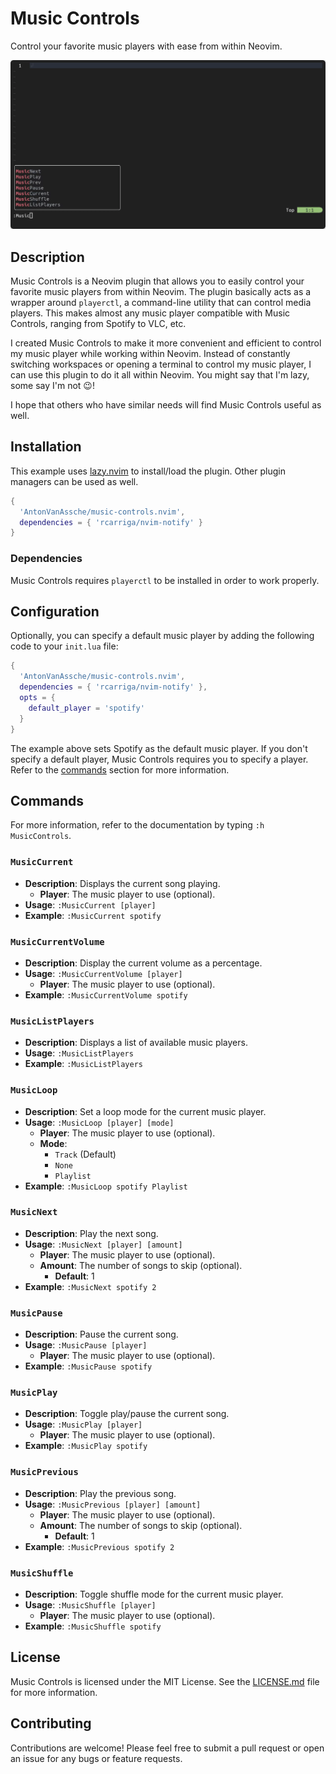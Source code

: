 # Music Controls

Control your favorite music players with ease from within Neovim.

![preview](./assets/preview.gif)

## Description

Music Controls is a Neovim plugin that allows you to easily control your favorite
music players from within Neovim. The plugin basically acts as a wrapper around
`playerctl`, a command-line utility that can control media players.
This makes almost any music player compatible with Music Controls, ranging from
Spotify to VLC, etc.

I created Music Controls to make it more convenient and efficient to control my
music player while working within Neovim. Instead of constantly switching workspaces
or opening a terminal to control my music player, I can use this plugin to do it
all within Neovim. You might say that I'm lazy, some say I'm not 😉!

I hope that others who have similar needs will find Music Controls useful as well.

## Installation

This example uses [lazy.nvim](https://github.com/folke/lazy.nvim) to install/load
the plugin. Other plugin managers can be used as well.

```lua
{
  'AntonVanAssche/music-controls.nvim',
  dependencies = { 'rcarriga/nvim-notify' }
}
```

### Dependencies

Music Controls requires `playerctl`  to be installed in order to work properly.

## Configuration

Optionally, you can specify a default music player by adding the following code
to your `init.lua` file:

```lua
{
  'AntonVanAssche/music-controls.nvim',
  dependencies = { 'rcarriga/nvim-notify' },
  opts = {
    default_player = 'spotify'
  }
}
```

The example above sets Spotify as the default music player.
If you don't specify a default player, Music Controls requires you to specify a player.
Refer to the [commands](#commands) section for more information.

## Commands

For more information, refer to the documentation by typing `:h MusicControls`.

### `MusicCurrent`

- **Description**: Displays the current song playing.
  - **Player**: The music player to use (optional).
- **Usage**: `:MusicCurrent [player]`
- **Example**: `:MusicCurrent spotify`

### `MusicCurrentVolume`

- **Description**: Display the current volume as a percentage.
- **Usage**: `:MusicCurrentVolume [player]`
  - **Player**: The music player to use (optional).
- **Example**: `:MusicCurrentVolume spotify`

### `MusicListPlayers`

- **Description**: Displays a list of available music players.
- **Usage**: `:MusicListPlayers`
- **Example**: `:MusicListPlayers`

### `MusicLoop`

- **Description**: Set a loop mode for the current music player.
- **Usage**: `:MusicLoop [player] [mode]`
  - **Player**: The music player to use (optional).
  - **Mode**:
    - `Track` (Default)
    - `None`
    - `Playlist`
- **Example**: `:MusicLoop spotify Playlist`

### `MusicNext`

- **Description**: Play the next song.
- **Usage**: `:MusicNext [player] [amount]`
  - **Player**: The music player to use (optional).
  - **Amount**: The number of songs to skip (optional).
    - **Default**: 1
- **Example**: `:MusicNext spotify 2`

### `MusicPause`

- **Description**: Pause the current song.
- **Usage**: `:MusicPause [player]`
  - **Player**: The music player to use (optional).
- **Example**: `:MusicPause spotify`

### `MusicPlay`

- **Description**: Toggle play/pause the current song.
- **Usage**: `:MusicPlay [player]`
  - **Player**: The music player to use (optional).
- **Example**: `:MusicPlay spotify`

### `MusicPrevious`

- **Description**: Play the previous song.
- **Usage**: `:MusicPrevious [player] [amount]`
  - **Player**: The music player to use (optional).
  - **Amount**: The number of songs to skip (optional).
    - **Default**: 1
- **Example**: `:MusicPrevious spotify 2`

### `MusicShuffle`

- **Description**: Toggle shuffle mode for the current music player.
- **Usage**: `:MusicShuffle [player]`
  - **Player**: The music player to use (optional).
- **Example**: `:MusicShuffle spotify`

## License

Music Controls is licensed under the MIT License. See the [LICENSE.md](./LICENSE.md)
file for more information.

## Contributing

Contributions are welcome! Please feel free to submit a pull request or open an issue
for any bugs or feature requests.
